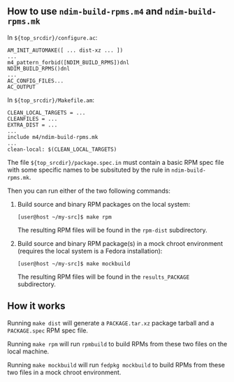 How to use `ndim-build-rpms.m4` and `ndim-build-rpms.mk`
--------------------------------------------------------

In `${top_srcdir}/configure.ac`:

    AM_INIT_AUTOMAKE([ ... dist-xz ... ])
    ...
    m4_pattern_forbid([NDIM_BUILD_RPMS])dnl
    NDIM_BUILD_RPMS()dnl
    ...
    AC_CONFIG_FILES...
    AC_OUTPUT

In `${top_srcdir}/Makefile.am`:

    CLEAN_LOCAL_TARGETS = ...
    CLEANFILES = ...
    EXTRA_DIST = ...
    ...
    include m4/ndim-build-rpms.mk
    ...
    clean-local: $(CLEAN_LOCAL_TARGETS)

The file `${top_srcdir}/package.spec.in` must contain a basic RPM spec
file with some specific names to be subsituted by the rule in
`ndim-build-rpms.mk`.

Then you can run either of the two following commands:

  1. Build source and binary RPM packages on the local system:

         [user@host ~/my-src]$ make rpm

     The resulting RPM files will be found in the `rpm-dist`
     subdirectory.

  2. Build source and binary RPM package(s) in a mock chroot
     environment (requires the local system is a Fedora installation):

         [user@host ~/my-src]$ make mockbuild

     The resulting RPM files will be found in the `results_PACKAGE`
     subdirectory.


How it works
------------

Running `make dist` will generate a `PACKAGE.tar.xz` package tarball
and a `PACKAGE.spec` RPM spec file.

Running `make rpm` will run `rpmbuild` to build RPMs from these two
files on the local machine.

Running `make mockbuild` will run `fedpkg mockbuild` to build RPMs
from these two files in a mock chroot environment.
